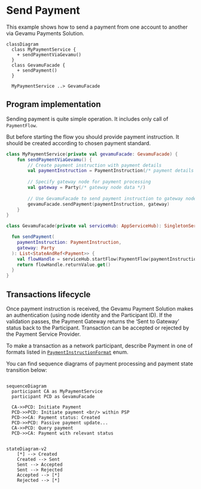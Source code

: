 # Send Payment

This example shows how to send a payment from one account to another via Gevamu Payments Solution.

```mermaid
classDiagram
  class MyPaymentService {
    + sendPaymentViaGevamu()
  }
  class GevamuFacade {
    + sendPayment()
  }

  MyPaymentService ..> GevamuFacade
```

## Program implementation

Sending payment is quite simple operation. It includes only call of `PaymentFlow`. 

But before starting the flow you should provide payment instruction. It should be created according to chosen payment standard.

```kotlin
class MyPaymentService(private val gevamuFacade: GevamuFacade) {
    fun sendPaymentViaGevamu() {
        // Create payment instruction with payment details
        val paymentInstruction = PaymentInstruction(/* payment details */)
        
        // Specify gateway node for payment processing
        val gateway = Party(/* gateway node data */)
        
        // Use GevamuFacade to send payment instruction to gateway node
        gevamuFacade.sendPayment(paymentInstruction, gateway)
    }
}

class GevamuFacade(private val serviceHub: AppServiceHub): SingletonSerializeAsToken() {

  fun sendPayment(
    paymentInstruction: PaymentInstruction,
    gateway: Party
  ): List<StateAndRef<Payment>> {
    val flowHandle = serviceHub.startFlow(PaymentFlow(paymentInstruction, gateway, UUID.randomUUID()))
    return flowHandle.returnValue.get()
  }
}
```

## Transactions lifecycle

Once payment instruction is received, the Gevamu Payment Solution makes an authentication (using node identity and the Participant ID).
If the validation passes, the Payment Gateway returns the ‘Sent to Gateway’ status back to the Participant.
Transaction can be accepted or rejected by the Payment Service Provider.

To make a transaction as a network participant, describe Payment in one of formats listed in [`PaymentInstructionFormat`](https://gevamu.github.io/corda-payments-sdk/payments-workflows/com.gevamu.corda.flows/-payment-instruction-format/index.html) enum.

You can find sequence diagrams of payment processing and payment state transition below:

```mermaid

sequenceDiagram
  participant CA as MyPaymentService
  participant PCD as GevamuFacade

  CA->>PCD: Initiate Payment
  PCD->>PCD: Initiate payment <br/> within PSP
  PCD->>CA: Payment status: Created
  PCD->>PCD: Passive payment update...
  CA->>PCD: Query payment
  PCD->>CA: Payment with relevant status

```

```mermaid

stateDiagram-v2
    [*] --> Created
    Created --> Sent
    Sent --> Accepted
    Sent --> Rejected
    Accepted --> [*]
    Rejected --> [*]

```
